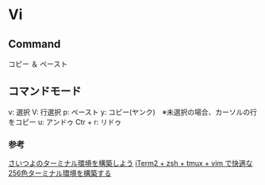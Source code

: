 # Vi
## Command

コピー ＆ ペースト

## コマンドモード
v: 選択
V: 行選択
p: ペースト
y: コピー(ヤンク)　※未選択の場合、カーソルの行をコピー
u: アンドゥ
Ctr + r: リドゥ

### 参考
[さいつよのターミナル環境を構築しよう](http://qiita.com/b4b4r07/items/09815eda8ef72e0b472e)
[iTerm2 + zsh + tmux + vim で快適な256色ターミナル環境を構築する](http://yuroyoro.hatenablog.com/entry/20120211/1328930819)

